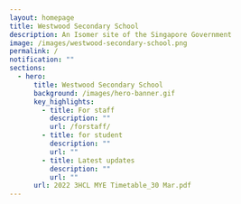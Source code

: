 ```yaml
---
layout: homepage
title: Westwood Secondary School
description: An Isomer site of the Singapore Government
image: /images/westwood-secondary-school.png
permalink: /
notification: ""
sections:
  - hero:
      title: Westwood Secondary School
      background: /images/hero-banner.gif
      key_highlights:
        - title: For staff
          description: ""
          url: /forstaff/
        - title: for student
          description: ""
          url: ""
        - title: Latest updates
          description: ""
          url: ""
      url: 2022 3HCL MYE Timetable_30 Mar.pdf
---
```

